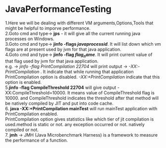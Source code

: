 # JavaPerformanceTesting
1.Here we will be dealing with different VM arguments,Options,Tools that might be helpful to imporve performance.
<br/>
2.Goto cmd and type-> **jps** - it will give all the current running java processes on Windows. 
<br/>
3.Goto cmd and type-> **jinfo -flags $javaprocessid$**. It will list down which vm flags are at present used by jvm for that java application.
<br/>
4.Goto cmd and type-> **jinfo -flag $flag_name$**. It will print current value of that flag used by jvm for that java application.
<br/> e.g. -> _jinfo -flag PrintCompilation 22704_ will print output -> _-XX:-PrintCompilation_ . It indicate that while running that application PrintCompilation option is disabled. _-XX:+PrintCompilation_ indicate that this option is enabled.
<br/>
5.**jinfo -flag CompileThreshold 22704** will give output -XX:CompileThreshold=10000. It means value of CompileThreshold flag is 10000. and 
 CompileThreshold indicates the threshold after that method will be natively compiled by JIT and put into code cache.
<br/>
6. **java -XX:+PrintCompilation mainTest** will run mainTest application with PrintCompilation enabled. <br/> PrintCompilation option gives statistics like which tier of jit compilation is used.method is static or not. any exception occurred or not. natively compiled or not.
<br/>
7. **jmh** -> JMH (Java Microbenchmark Harness) is a framework to measure the performance of a function.
